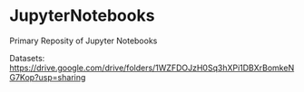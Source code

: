 # JupyterNotebooks

Primary Reposity of Jupyter Notebooks

Datasets: https://drive.google.com/drive/folders/1WZFDOJzH0Sq3hXPi1DBXrBomkeNG7Kop?usp=sharing
